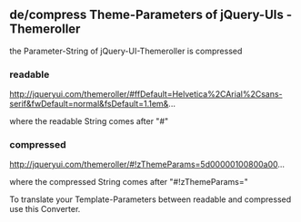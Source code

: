 ## de/compress Theme-Parameters of jQuery-UIs - Themeroller

the Parameter-String of jQuery-UI-Themeroller is compressed

### readable

http://jqueryui.com/themeroller/#ffDefault=Helvetica%2CArial%2Csans-serif&fwDefault=normal&fsDefault=1.1em&...

where the readable String comes after "#"

### compressed

http://jqueryui.com/themeroller/#!zThemeParams=5d00000100800a00...

where the compressed String comes after "#!zThemeParams="

To translate your Template-Parameters between readable and compressed use this Converter.
